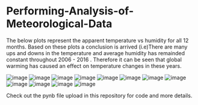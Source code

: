 # Performing-Analysis-of-Meteorological-Data

The below plots represent the apparent temperature vs humidity for all 12 months. Based on these plots a conclusion is arrived (i.e)There are many ups and downs in the temperature and average humidity has remainded constant throughout 2006 - 2016 . Therefore it can be seen that global warming has caused an effect on temperature changes in these years.


![image](https://user-images.githubusercontent.com/86908101/182367869-d80ad8e1-8834-4961-8376-9bedcc7a1b7d.png)
![image](https://user-images.githubusercontent.com/86908101/182367920-a2ff4203-f73d-4473-8260-ffa97290174d.png)
![image](https://user-images.githubusercontent.com/86908101/182367950-07882f7e-2afd-41d4-a112-1c8f7d1cdce3.png)
![image](https://user-images.githubusercontent.com/86908101/182368003-38f6c6bc-27e8-4f86-ba06-0ab0e4ae0885.png)
![image](https://user-images.githubusercontent.com/86908101/182368034-5ad5b0bb-2020-4c80-a5f7-5d3688c0bb54.png)
![image](https://user-images.githubusercontent.com/86908101/182368069-23ab3715-5902-448f-b318-dba57abed2bf.png)
![image](https://user-images.githubusercontent.com/86908101/182368124-a04ed350-d751-4504-8cab-ca1be26f2db8.png)
![image](https://user-images.githubusercontent.com/86908101/182368171-b1c16542-51fe-4141-86f9-7465c2cf9484.png)
![image](https://user-images.githubusercontent.com/86908101/182368196-e4b535e1-1e73-4fbc-81ac-b46ccd876aa8.png)
![image](https://user-images.githubusercontent.com/86908101/182368244-bbecd39e-daac-4144-902b-cb46c680d347.png)
![image](https://user-images.githubusercontent.com/86908101/182368295-aa3a4815-b56f-4196-85d8-ee8c6574c40f.png)
![image](https://user-images.githubusercontent.com/86908101/182368334-fe7bc8cf-a447-4cbc-8201-d0063fa9e468.png)

Check out the pynb file upload in this repository for code and more details.
